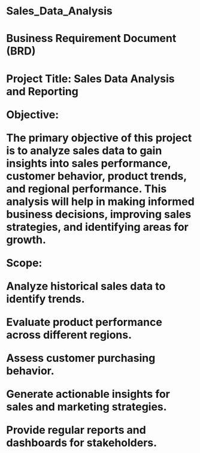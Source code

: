 # Sales_Data_Analysis

 
<h1> Business Requirement Document (BRD) <h1>

Project Title: Sales Data Analysis and Reporting

Objective:

The primary objective of this project is to analyze sales data to gain insights into sales performance, customer behavior, product trends, and regional performance. This analysis will help in making informed 
business decisions, improving sales strategies, and identifying areas for growth.

Scope:

Analyze historical sales data to identify trends.

Evaluate product performance across different regions.

Assess customer purchasing behavior.

Generate actionable insights for sales and marketing strategies.

Provide regular reports and dashboards for stakeholders.
